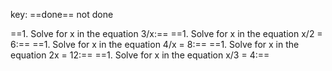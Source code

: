 key:
==done==
not done

==1. Solve for x in the equation 3/x:==
==1. Solve for x in the equation x/2 = 6:==
==1. Solve for x in the equation 4/x = 8:==
==1. Solve for x in the equation 2x = 12:==
==1. Solve for x in the equation x/3 = 4:==